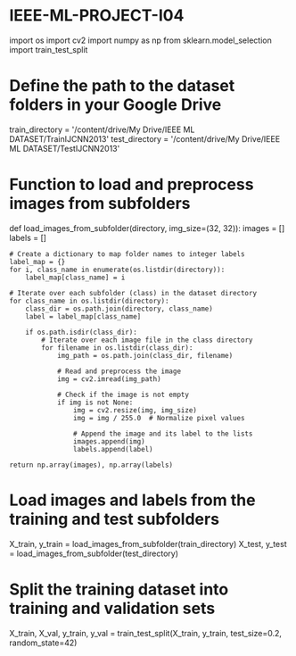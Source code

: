 # IEEE-ML-PROJECT-I04
import os
import cv2
import numpy as np
from sklearn.model_selection import train_test_split

# Define the path to the dataset folders in your Google Drive
train_directory = '/content/drive/My Drive/IEEE ML DATASET/TrainIJCNN2013'
test_directory = '/content/drive/My Drive/IEEE ML DATASET/TestIJCNN2013'

# Function to load and preprocess images from subfolders
def load_images_from_subfolder(directory, img_size=(32, 32)):
    images = []
    labels = []
    
    # Create a dictionary to map folder names to integer labels
    label_map = {}
    for i, class_name in enumerate(os.listdir(directory)):
        label_map[class_name] = i
    
    # Iterate over each subfolder (class) in the dataset directory
    for class_name in os.listdir(directory):
        class_dir = os.path.join(directory, class_name)
        label = label_map[class_name]
        
        if os.path.isdir(class_dir):
            # Iterate over each image file in the class directory
            for filename in os.listdir(class_dir):
                img_path = os.path.join(class_dir, filename)
                
                # Read and preprocess the image
                img = cv2.imread(img_path)
                
                # Check if the image is not empty
                if img is not None:
                    img = cv2.resize(img, img_size)
                    img = img / 255.0  # Normalize pixel values

                    # Append the image and its label to the lists
                    images.append(img)
                    labels.append(label)
    
    return np.array(images), np.array(labels)

# Load images and labels from the training and test subfolders
X_train, y_train = load_images_from_subfolder(train_directory)
X_test, y_test = load_images_from_subfolder(test_directory)

# Split the training dataset into training and validation sets
X_train, X_val, y_train, y_val = train_test_split(X_train, y_train, test_size=0.2, random_state=42)
